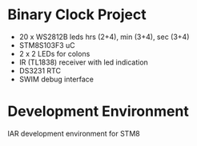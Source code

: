 # Binary Clock Project
- 20 x WS2812B leds hrs (2+4), min (3+4), sec (3+4)
- STM8S103F3 uC
- 2 x 2 LEDs for colons
- IR (TL1838) receiver with led indication
- DS3231 RTC
- SWIM debug interface

# Development Environment
IAR development environment for STM8 